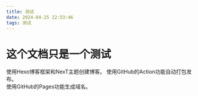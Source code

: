 ```yaml
---
title: 测试
date: 2024-04-25 22:53:46
tags: 测试
---
```


# 这个文档只是一个测试
使用Hexo博客框架和NexT主题创建博客。
使用GitHub的Action功能自动打包发布。  
使用GitHub的Pages功能生成域名。